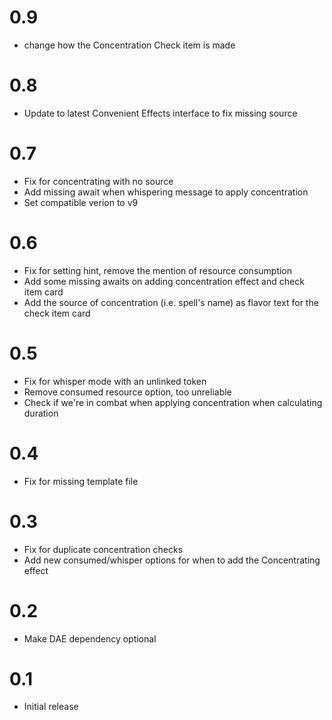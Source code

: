 # 0.9

- change how the Concentration Check item is made

# 0.8

- Update to latest Convenient Effects interface to fix missing source

# 0.7

- Fix for concentrating with no source
- Add missing await when whispering message to apply concentration
- Set compatible verion to v9

# 0.6

- Fix for setting hint, remove the mention of resource consumption
- Add some missing awaits on adding concentration effect and check item card
- Add the source of concentration (i.e. spell's name) as flavor text for the check item card

# 0.5

- Fix for whisper mode with an unlinked token
- Remove consumed resource option, too unreliable
- Check if we're in combat when applying concentration when calculating duration

# 0.4

- Fix for missing template file

# 0.3

- Fix for duplicate concentration checks
- Add new consumed/whisper options for when to add the Concentrating effect

# 0.2

- Make DAE dependency optional

# 0.1

- Initial release
